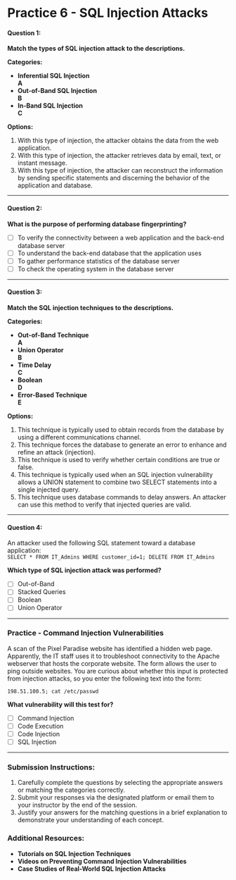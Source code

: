 
# Practice 6 - SQL Injection Attacks

#### **Question 1:**  
**Match the types of SQL injection attack to the descriptions.**

**Categories:**

- **Inferential SQL Injection**  
  **A**  
- **Out-of-Band SQL Injection**  
  **B**  
- **In-Band SQL Injection**  
  **C**  

**Options:**

1. With this type of injection, the attacker obtains the data from the web application.
2. With this type of injection, the attacker retrieves data by email, text, or instant message.
3. With this type of injection, the attacker can reconstruct the information by sending specific statements and discerning the behavior of the application and database.

---

#### **Question 2:**  
**What is the purpose of performing database fingerprinting?**  

- [ ] To verify the connectivity between a web application and the back-end database server  
- [ ] To understand the back-end database that the application uses  
- [ ] To gather performance statistics of the database server  
- [ ] To check the operating system in the database server  

---

#### **Question 3:**  
**Match the SQL injection techniques to the descriptions.**

**Categories:**

- **Out-of-Band Technique**  
  **A**  
- **Union Operator**  
  **B**  
- **Time Delay**  
  **C**  
- **Boolean**  
  **D**  
- **Error-Based Technique**  
  **E**  

**Options:**

1. This technique is typically used to obtain records from the database by using a different communications channel.
2. This technique forces the database to generate an error to enhance and refine an attack (injection).
3. This technique is used to verify whether certain conditions are true or false.
4. This technique is typically used when an SQL injection vulnerability allows a UNION statement to combine two SELECT statements into a single injected query.
5. This technique uses database commands to delay answers. An attacker can use this method to verify that injected queries are valid.

---

#### **Question 4:**  
An attacker used the following SQL statement toward a database application:  
`SELECT * FROM IT_Admins WHERE customer_id=1; DELETE FROM IT_Admins`

**Which type of SQL injection attack was performed?**

- [ ] Out-of-Band  
- [ ] Stacked Queries  
- [ ] Boolean  
- [ ] Union Operator  

---

### **Practice - Command Injection Vulnerabilities**

A scan of the Pixel Paradise website has identified a hidden web page. Apparently, the IT staff uses it to troubleshoot connectivity to the Apache webserver that hosts the corporate website. The form allows the user to ping outside websites. You are curious about whether this input is protected from injection attacks, so you enter the following text into the form:

`198.51.100.5; cat /etc/passwd`

**What vulnerability will this test for?**

- [ ] Command Injection  
- [ ] Code Execution  
- [ ] Code Injection  
- [ ] SQL Injection  

---

### **Submission Instructions:**
1. Carefully complete the questions by selecting the appropriate answers or matching the categories correctly.
2. Submit your responses via the designated platform or email them to your instructor by the end of the session.
3. Justify your answers for the matching questions in a brief explanation to demonstrate your understanding of each concept.

### **Additional Resources:**
- **Tutorials on SQL Injection Techniques**
- **Videos on Preventing Command Injection Vulnerabilities**
- **Case Studies of Real-World SQL Injection Attacks**

